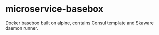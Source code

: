 # microservice-basebox
Docker basebox built on alpine, contains Consul template and Skaware daemon runner.
